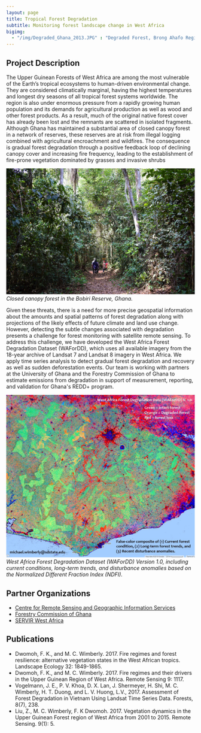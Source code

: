 ```yaml
---
layout: page
title: Tropical Forest Degradation
subtitle: Monitoring forest landscape change in West Africa
bigimg: 
  - "/img/Degraded_Ghana_2013.JPG" : "Degraded Forest, Brong Ahafo Region of Ghana"
---
```


## Project Description

The Upper Guinean Forests of West Africa are among the most vulnerable of the Earth’s tropical ecosystems to human-driven environmental change. They are considered climatically marginal, having the highest temperatures and longest dry seasons of all tropical forest systems worldwide. The region is also under enormous pressure from a rapidly growing human population and its demands for agricultural production as well as wood and other forest products. As a result, much of the original native forest cover has already been lost and the remnants are scattered in isolated fragments. Although Ghana has maintained a substantial area of closed canopy forest in a network of reserves, these reserves are at risk from illegal logging combined with agricultural encroachment and wildfires. The consequence is gradual forest degradation through a positive feedback loop of declining canopy cover and increasing fire frequency, leading to the establishment of fire-prone vegetation dominated by grasses and invasive shrubs

![UG Forest Photo](/img/Bobiri_forest.JPG)<br/>
*Closed canopy forest in the Bobiri Reserve, Ghana.*

Given these threats, there is a need for more precise geospatial information about the amounts and spatial patterns of forest degradation along with projections of the likely effects of future climate and land use change. However, detecting the subtle changes associated with degradation presents a challenge for forest monitoring with satellite remote sensing. To address this challenge, we have developed the West Africa Forest Degradation Dataset (WAForDD), which uses all available imagery from the 18-year archive of Landsat 7 and Landsat 8 imagery in West Africa. We apply time series analysis to detect gradual forest degradation and recovery as well as sudden deforestation events. Our team is working with partners at the University of Ghana and the Forestry Commission of Ghana to estimate emissions from degradation in support of measurement, reporting, and validation for Ghana's REDD+ program.

![WAForDD Map](/img/WAForDD_map.jpg)<br/>
*West Africa Forest Degradation Dataset (WAForDD) Version 1.0, including current conditions, long-term trends, and disturbance anomalies based on the Normalized Different Fraction Index (NDFI).*

## Partner Organizations

* [Centre for Remote Sensing and Geographic Information Services](http://www.cersgis.org/)
* [Forestry Commission of Ghana](http://www.fcghana.org/)
* [SERVIR West Africa](https://servirglobal.net/Regions/West-Africa)

## Publications

* Dwomoh, F. K., and M. C. Wimberly. 2017. Fire regimes and forest resilience: alternative vegetation states in the West African tropics. Landscape Ecology 32: 1849-1865.
* Dwomoh, F. K., and M. C. Wimberly. 2017. Fire regimes and their drivers in the Upper Guinean Region of West Africa. Remote Sensing 9: 1117.
* Vogelmann, J. E., P. V. Khoa, D. X. Lan, J. Shermeyer, H. Shi, M. C. Wimberly, H. T. Duong, and L. V. Huong, L.V., 2017. Assessment of Forest Degradation in Vietnam Using Landsat Time Series Data. Forests, 8(7), 238.
* Liu, Z., M. C. Wimberly, F. K Dwomoh. 2017. Vegetation dynamics in the Upper Guinean Forest region of West Africa from 2001 to 2015. Remote Sensing. 9(1): 5. 

